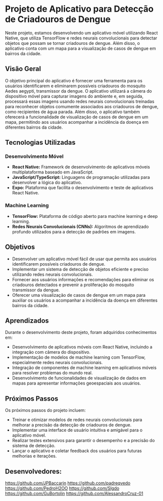 # Projeto de Aplicativo para Detecção de Criadouros de Dengue

Neste projeto, estamos desenvolvendo um aplicativo móvel utilizando React Native, que utiliza TensorFlow e redes neurais convolucionais para detectar objetos que possam se tornar criadouros de dengue. Além disso, o aplicativo conta com um mapa para a visualização de casos de dengue em bairros da cidade.

## Visão Geral

O objetivo principal do aplicativo é fornecer uma ferramenta para os usuários identificarem e eliminarem possíveis criadouros do mosquito Aedes aegypti, transmissor da dengue. O aplicativo utilizará a câmera do dispositivo móvel para capturar imagens do ambiente e, em seguida, processará essas imagens usando redes neurais convolucionais treinadas para reconhecer objetos comumente associados aos criadouros de dengue, como recipientes de água parada. Além disso, o aplicativo também oferecerá a funcionalidade de visualização de casos de dengue em um mapa, permitindo aos usuários acompanhar a incidência da doença em diferentes bairros da cidade.

## Tecnologias Utilizadas

### Desenvolvimento Móvel

- **React Native:** Framework de desenvolvimento de aplicativos móveis multiplataforma baseado em JavaScript.
- **JavaScript/TypeScript:** Linguagens de programação utilizadas para desenvolver a lógica do aplicativo.
- **Expo:** Plataforma que facilita o desenvolvimento e teste de aplicativos React Native.

### Machine Learning

- **TensorFlow:** Plataforma de código aberto para machine learning e deep learning.
- **Redes Neurais Convolucionais (CNNs):** Algoritmos de aprendizado profundo utilizados para a detecção de padrões em imagens.

## Objetivos

- Desenvolver um aplicativo móvel fácil de usar que permita aos usuários identificarem possíveis criadouros de dengue.
- Implementar um sistema de detecção de objetos eficiente e preciso utilizando redes neurais convolucionais.
- Fornecer aos usuários informações e recomendações para eliminar os criadouros detectados e prevenir a proliferação do mosquito transmissor da dengue.
- Oferecer uma visualização de casos de dengue em um mapa para auxiliar os usuários a acompanhar a incidência da doença em diferentes bairros da cidade.

## Aprendizados

Durante o desenvolvimento deste projeto, foram adquiridos conhecimentos em:

- Desenvolvimento de aplicativos móveis com React Native, incluindo a integração com câmera do dispositivo.
- Implementação de modelos de machine learning com TensorFlow, especialmente redes neurais convolucionais.
- Integração de componentes de machine learning em aplicativos móveis para resolver problemas do mundo real.
- Desenvolvimento de funcionalidades de visualização de dados em mapas para apresentar informações geoespaciais aos usuários.


## Próximos Passos

Os próximos passos do projeto incluem:

- Treinar e otimizar modelos de redes neurais convolucionais para melhorar a precisão da detecção de criadouros de dengue.
- Implementar uma interface de usuário intuitiva e amigável para o aplicativo móvel.
- Realizar testes extensivos para garantir o desempenho e a precisão do sistema de detecção.
- Lançar o aplicativo e coletar feedback dos usuários para futuras melhorias e iterações.

## Desenvolvedores: 
https://github.com/JPBaccarin
https://github.com/padreqvedo
https://github.com/PedroH2OO
https://github.com/Slgdo
https://github.com/GuBortolin
https://github.com/AlessandroCruz-01
